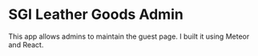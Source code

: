 # SGI Leather Goods Admin
This app allows admins to maintain the guest page. I built it using Meteor and React.
